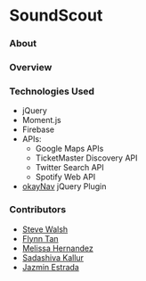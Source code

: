 # SoundScout

### About

### Overview

### Technologies Used
  * jQuery
  * Moment.js
  * Firebase
  * APIs:
    * Google Maps APIs
    * TicketMaster Discovery API
    * Twitter Search API
    * Spotify Web API
  * [okayNav](https://github.com/VPenkov/okayNav) jQuery Plugin
  
### Contributors
 * [Steve Walsh](https://github.com/Finfischley)
 * [Flynn Tan](https://github.com/sundropgold)
 * [Melissa Hernandez](https://github.com/MissHernandez)
 * [Sadashiva Kallur](https://github.com/sadashivakj)
 * [Jazmin Estrada](https://github.com/jazmin10)




